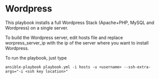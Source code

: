 # Wordpress

This playbook installs a full Wordpress Stack (Apache+PHP, MySQL and Wordpress) on a single server.

To build the Wordpress server, edit hosts file and replace worpress_server_ip with the ip of the server where you want to install Wordpress.

To run the playbook, just type

	ansible-playbook playbook.yml -i hosts -u <username> --ssh-extra-args="-i <ssh key location>" 	
